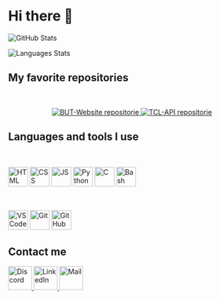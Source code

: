 # Hi there 👋

![GitHub Stats](https://github-readme-stats.vercel.app/api?username=eviive&count_private=true&include_all_commits=true&hide_border=true&theme=github_dark&show_icons=true&custom_title=GitHub%20Stats&hide=prs)

![Languages Stats](https://github-readme-stats.vercel.app/api/top-langs/?username=eviive&langs_count=6&hide_border=true&theme=github_dark&custom_title=My%20Most%20Used%20Languages&layout=compact)

## My favorite repositories

<br>

<p align="center">
	<a href="https://github.com/eviive/BUT-Website">
		<img alt="BUT-Website repositorie" src="https://github-readme-stats.vercel.app/api/pin/?username=eviive&repo=BUT-Website&show_owner=false&theme=github_dark&border_color=30363d"/>
	</a>
	<a href="https://github.com/eviive/TCL-API">
		<img alt="TCL-API repositorie" src="https://github-readme-stats.vercel.app/api/pin/?username=eviive&repo=TCL-API&show_owner=false&theme=github_dark&border_color=30363d"/>
	</a>
</p>

## Languages and tools I use

<br>

<p>
	<img height="40" width="40" alt="HTML" src="https://cdn.jsdelivr.net/gh/devicons/devicon/icons/html5/html5-original.svg"/>
	<img height="40" width="40" alt="CSS" src="https://cdn.jsdelivr.net/gh/devicons/devicon/icons/css3/css3-original.svg"/>
	<img height="40" width="40" alt="JS" src="https://cdn.jsdelivr.net/gh/devicons/devicon/icons/javascript/javascript-original.svg"/>
	<img height="40" width="40" alt="Python" src="https://cdn.jsdelivr.net/gh/devicons/devicon/icons/python/python-original.svg"/>
	<img height="40" width="40" alt="C" src="https://cdn.jsdelivr.net/gh/devicons/devicon/icons/c/c-original.svg"/>
	<img height="40" width="40" alt="Bash" src="https://upload.wikimedia.org/wikipedia/commons/4/4b/Bash_Logo_Colored.svg"/>
</p>

<br>

<p>
	<img height="40" width="40" alt="VS Code" src="https://cdn.jsdelivr.net/gh/devicons/devicon/icons/vscode/vscode-original.svg"/>
	<img height="40" width="40" alt="Git" src="https://cdn.jsdelivr.net/gh/devicons/devicon/icons/git/git-original.svg"/>
	<img height="40" width="40" alt="GitHub" src="https://github.githubassets.com/favicons/favicon-dark.svg"/>
</p>

## Contact me

<p>
	<a href="https://discordapp.com/users/312690752884834314/">
		<img height="48" width="48" alt="Discord" src="https://img.icons8.com/color/48/000000/discord-new-logo.png"/>
	</a>
	<a href="https://www.linkedin.com/in/albert-vaillon-984227222/">
		<img height="48" width="48" alt="LinkedIn" src="https://img.icons8.com/color/48/000000/linkedin.png"/>
	</a>
	<a href="mailto:albert.vaillon21@gmail.com">
		<img height="48" width="48" alt="Mail" src="https://img.icons8.com/color/48/000000/apple-mail.png"/>
	</a>
</p>

<!--
**Eviive/Eviive** is a ✨ _special_ ✨ repository because its `README.md` (this file) appears on your GitHub profile.

Here are some ideas to get you started:

- 🔭 I’m currently working on ...
- 🌱 I’m currently learning ...
- 👯 I’m looking to collaborate on ...
- 🤔 I’m looking for help with ...
- 💬 Ask me about ...
- 📫 How to reach me: ...
- 😄 Pronouns: ...
- ⚡ Fun fact: ...
-->
